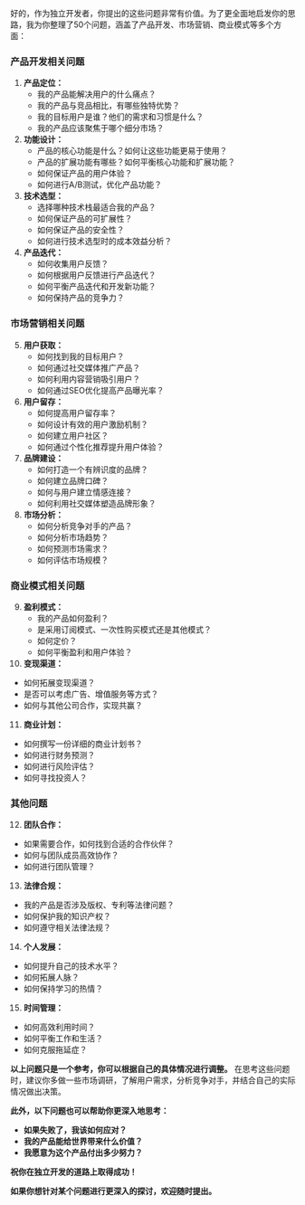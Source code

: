 好的，作为独立开发者，你提出的这些问题非常有价值。为了更全面地启发你的思路，我为你整理了50个问题，涵盖了产品开发、市场营销、商业模式等多个方面：

### 产品开发相关问题

1. **产品定位：**
   * 我的产品能解决用户的什么痛点？
   * 我的产品与竞品相比，有哪些独特优势？
   * 我的目标用户是谁？他们的需求和习惯是什么？
   * 我的产品应该聚焦于哪个细分市场？
2. **功能设计：**
   * 产品的核心功能是什么？如何让这些功能更易于使用？
   * 产品的扩展功能有哪些？如何平衡核心功能和扩展功能？
   * 如何保证产品的用户体验？
   * 如何进行A/B测试，优化产品功能？
3. **技术选型：**
   * 选择哪种技术栈最适合我的产品？
   * 如何保证产品的可扩展性？
   * 如何保证产品的安全性？
   * 如何进行技术选型时的成本效益分析？
4. **产品迭代：**
   * 如何收集用户反馈？
   * 如何根据用户反馈进行产品迭代？
   * 如何平衡产品迭代和开发新功能？
   * 如何保持产品的竞争力？

### 市场营销相关问题

5. **用户获取：**
   * 如何找到我的目标用户？
   * 如何通过社交媒体推广产品？
   * 如何利用内容营销吸引用户？
   * 如何通过SEO优化提高产品曝光率？
6. **用户留存：**
   * 如何提高用户留存率？
   * 如何设计有效的用户激励机制？
   * 如何建立用户社区？
   * 如何通过个性化推荐提升用户体验？
7. **品牌建设：**
   * 如何打造一个有辨识度的品牌？
   * 如何建立品牌口碑？
   * 如何与用户建立情感连接？
   * 如何利用社交媒体塑造品牌形象？
8. **市场分析：**
   * 如何分析竞争对手的产品？
   * 如何分析市场趋势？
   * 如何预测市场需求？
   * 如何评估市场规模？

### 商业模式相关问题

9. **盈利模式：**
   * 我的产品如何盈利？
   * 是采用订阅模式、一次性购买模式还是其他模式？
   * 如何定价？
   * 如何平衡盈利和用户体验？
10. **变现渠道：**
   * 如何拓展变现渠道？
   * 是否可以考虑广告、增值服务等方式？
   * 如何与其他公司合作，实现共赢？
11. **商业计划：**
   * 如何撰写一份详细的商业计划书？
   * 如何进行财务预测？
   * 如何进行风险评估？
   * 如何寻找投资人？

### 其他问题

12. **团队合作：**
   * 如果需要合作，如何找到合适的合作伙伴？
   * 如何与团队成员高效协作？
   * 如何进行团队管理？
13. **法律合规：**
   * 我的产品是否涉及版权、专利等法律问题？
   * 如何保护我的知识产权？
   * 如何遵守相关法律法规？
14. **个人发展：**
   * 如何提升自己的技术水平？
   * 如何拓展人脉？
   * 如何保持学习的热情？
15. **时间管理：**
   * 如何高效利用时间？
   * 如何平衡工作和生活？
   * 如何克服拖延症？

**以上问题只是一个参考，你可以根据自己的具体情况进行调整。** 在思考这些问题时，建议你多做一些市场调研，了解用户需求，分析竞争对手，并结合自己的实际情况做出决策。

**此外，以下问题也可以帮助你更深入地思考：**

* **如果失败了，我该如何应对？**
* **我的产品能给世界带来什么价值？**
* **我愿意为这个产品付出多少努力？**

**祝你在独立开发的道路上取得成功！**

**如果你想针对某个问题进行更深入的探讨，欢迎随时提出。**
